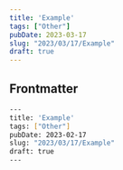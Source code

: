 ```yaml
---
title: 'Example'
tags: ["Other"]
pubDate: 2023-03-17
slug: "2023/03/17/Example"
draft: true
---
```


## Frontmatter

```bash
---
title: 'Example'
tags: ["Other"]
pubDate: 2023-02-17
slug: "2023/03/17/Example"
draft: true
---
```